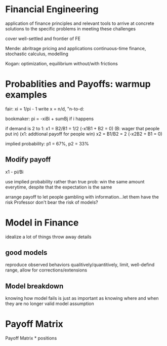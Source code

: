 # Financial Engineering
application of finance principles and relevant tools to arrive at concrete solutions to the specific problems in meeting these challenges

cover well-settled and frontier of FE

Mende: abritrage pricing and applications
       continuous-time finance, stochastic calculus, modelling

Kogan: optimization, equilibrium without/with frictions

# Probablities and Payoffs: warmup examples
fair: xi = 1/pi - 1
write x = n/d, "n-to-d:

bookmaker: pi = -xiBi + sumBj       if i happens

if demand is 2 to 1:
x1 = B2/B1 = 1/2  (-x1B1 + B2 = 0) (B: wager that people put in) (x1: addtional payoff for people win)
x2 = B1/B2 = 2    (-x2B2 + B1 = 0)

implied probability: p1 = 67%, p2 = 33%

## Modify payoff
x1 - pi/Bi

use implied probability rather than true prob: win the same amount everytime, despite that the expectation is the same

arrange payoff to let people gambling with information...let them have the risk
Professor don't bear the risk of models?

# Model in Finance
idealize a lot of things
throw away details

## good models
reproduce observed behaviors qualitively/quantitively, limit, well-defind range, allow for corrections/extensions

## Model breakdown
knowing how model fails is just as important as knowing where and when they are no longer valid
model assumption

# Payoff Matrix
Payoff Matrix * positions
